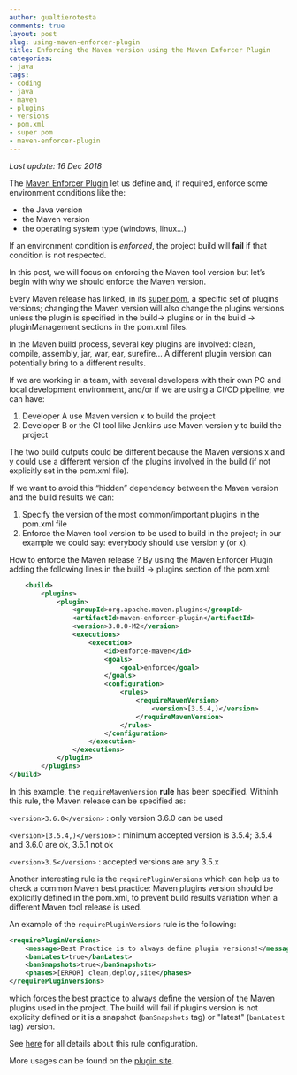 ```yaml
---
author: gualtierotesta
comments: true
layout: post
slug: using-maven-enforcer-plugin
title: Enforcing the Maven version using the Maven Enforcer Plugin
categories:
- java
tags:
- coding
- java
- maven
- plugins
- versions
- pom.xml
- super pom
- maven-enforcer-plugin
---
```


*Last update: 16 Dec 2018*

The [Maven Enforcer Plugin](https://maven.apache.org/enforcer/maven-enforcer-plugin ) let us define and, if required, enforce some environment conditions like the:

* the Java version
* the Maven version
* the operating system type (windows, linux…)

If an environment condition is *enforced*, the project build will **fail** if that condition is not respected.

In this post, we will focus on enforcing the Maven tool version but let’s begin with why we should enforce the Maven version.

Every Maven release has linked, in its [super pom](https://maven.apache.org/guides/introduction/introduction-to-the-pom.html#Super_POM), a specific set of plugins versions; changing the Maven version will also change the plugins versions unless the plugin is specified in the build→ plugins or in the build → pluginManagement sections in the pom.xml files.

In the Maven build process, several key plugins are involved: clean, compile, assembly, jar, war, ear, surefire… A different plugin version can potentially bring to a different results.

If we are working in a team, with several developers with their own PC and local development environment, and/or if we are using a CI/CD pipeline, we can have:

1. Developer A use Maven version x to build the project
2. Developer B or the CI tool like Jenkins use Maven version y to build the project

The two build outputs could be different because the Maven versions x and y could use a different version of the plugins involved in the build (if not explicitly set in the pom.xml file).

If we want to avoid this “hidden” dependency between the Maven version and the build results we can:

1. Specify the version of the most common/important plugins in the pom.xml file
2. Enforce the Maven tool version to be used to build in the project; in our example we could say: everybody should use version y (or x).

How to enforce the Maven release ? By using the  Maven Enforcer Plugin adding the following lines in the build → plugins section of the pom.xml:

``` xml
    <build>
        <plugins>
            <plugin>
                <groupId>org.apache.maven.plugins</groupId>
                <artifactId>maven-enforcer-plugin</artifactId>
                <version>3.0.0-M2</version>
                <executions>
                    <execution>
                        <id>enforce-maven</id>
                        <goals>
                            <goal>enforce</goal>
                        </goals>
                        <configuration>
                            <rules>
                                <requireMavenVersion>
                                    <version>[3.5.4,)</version>
                                </requireMavenVersion>
                            </rules>
                        </configuration>
                    </execution>
                </executions>
            </plugin>
        </plugins>
</build>
```

In this example, the `requireMavenVersion` **rule** has been specified. Withinh this rule, the Maven release can be specified as:

`<version>3.6.0</version>` : only version 3.6.0 can be used

`<version>[3.5.4,)</version>` : minimum accepted version is 3.5.4; 3.5.4 and 3.6.0 are ok, 3.5.1 not ok

`<version>3.5</version>` : accepted versions are any 3.5.x

Another interesting rule is the `requirePluginVersions` which can help us to check a common Maven best practice: Maven plugins version should be explicitly defined in the pom.xml, to prevent build results variation when a different Maven tool release is used.

An example of the `requirePluginVersions` rule is the following:

``` xml
<requirePluginVersions>
    <message>Best Practice is to always define plugin versions!</message>
    <banLatest>true</banLatest>
    <banSnapshots>true</banSnapshots>
    <phases>[ERROR] clean,deploy,site</phases>
</requirePluginVersions>
```

which forces the best practice to always define the version of the Maven plugins used in the project. The build will fail if plugins version is not explicity defined or it is a snapshot (`banSnapshots` tag) or "latest" (`banLatest` tag) version.

See [here](https://maven.apache.org/enforcer/enforcer-rules/requirePluginVersions.html) for all details about this rule configuration.

More usages can be found on the [plugin site](https://maven.apache.org/enforcer/maven-enforcer-plugin/usage.html).
